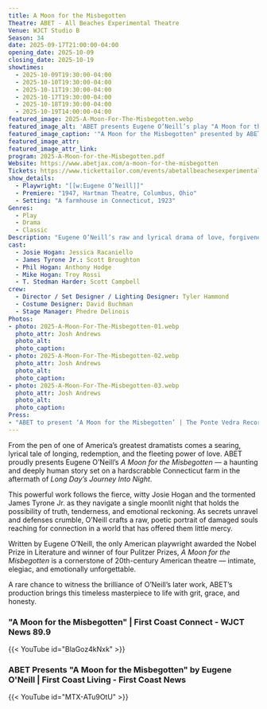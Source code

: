 ```yaml
---
title: A Moon for the Misbegotten
Theatre: ABET - All Beaches Experimental Theatre
Venue: WJCT Studio B
Season: 34
date: 2025-09-17T21:00:00-04:00
opening_date: 2025-10-09
closing_date: 2025-10-19
showtimes:
  - 2025-10-09T19:30:00-04:00
  - 2025-10-10T19:30:00-04:00
  - 2025-10-11T19:30:00-04:00
  - 2025-10-17T19:30:00-04:00
  - 2025-10-18T19:30:00-04:00
  - 2025-10-19T14:00:00-04:00
featured_image: 2025-A-Moon-For-The-Misbegotten.webp
featured_image_alt: 'ABET presents Eugene O’Neill’s play "A Moon for the Misbegotten" at WJCT Studio B'
featured_image_caption: '"A Moon for the Misbegotten" presented by ABET at WJCT Studio B'
featured_image_attr: 
featured_image_attr_link: 
program: 2025-A-Moon-for-the-Misbegotten.pdf
Website: https://www.abetjax.com/a-moon-for-the-misbegotten
Tickets: https://www.tickettailor.com/events/abetallbeachesexperimentaltheatre/1788622
show_details: 
  - Playwright: "[[w:Eugene O’Neill]]"
  - Premiere: "1947, Hartman Theatre, Columbus, Ohio"
  - Setting: "A farmhouse in Connecticut, 1923"
Genres:
  - Play
  - Drama
  - Classic
Description: "Eugene O’Neill’s raw and lyrical drama of love, forgiveness, and redemption under the moonlight on a Connecticut farm."
cast:
  - Josie Hogan: Jessica Racaniello
  - James Tyrone Jr.: Scott Broughton
  - Phil Hogan: Anthony Hodge
  - Mike Hogan: Troy Rossi
  - T. Stedman Harder: Scott Campbell
crew:
  - Director / Set Designer / Lighting Designer: Tyler Hammond
  - Costume Designer: David Buchman
  - Stage Manager: Phedre Delinois
Photos:
- photo: 2025-A-Moon-For-The-Misbegotten-01.webp
  photo_attr: Josh Andrews
  photo_alt: 
  photo_caption:
- photo: 2025-A-Moon-For-The-Misbegotten-02.webp
  photo_attr: Josh Andrews
  photo_alt: 
  photo_caption:
- photo: 2025-A-Moon-For-The-Misbegotten-03.webp
  photo_attr: Josh Andrews
  photo_alt: 
  photo_caption: 
Press:
- "ABET to present ‘A Moon for the Misbegotten’ | The Ponte Vedra Recorder": https://www.pontevedrarecorder.com/stories/abet-to-present-a-moon-for-the-misbegotten,146670
---
```

From the pen of one of America’s greatest dramatists comes a searing, lyrical tale of longing, redemption, and the fleeting power of love. ABET proudly presents Eugene O’Neill’s *A Moon for the Misbegotten* — a haunting and deeply human story set on a hardscrabble Connecticut farm in the aftermath of *Long Day’s Journey Into Night*.

This powerful work follows the fierce, witty Josie Hogan and the tormented James Tyrone Jr. as they navigate a single moonlit night that holds the possibility of truth, tenderness, and emotional reckoning. As secrets unravel and defenses crumble, O’Neill crafts a raw, poetic portrait of damaged souls reaching for connection in a world that has offered them little mercy.

Written by Eugene O’Neill, the only American playwright awarded the Nobel Prize in Literature and winner of four Pulitzer Prizes, *A Moon for the Misbegotten* is a cornerstone of 20th-century American theatre — intimate, elegiac, and emotionally unforgettable.

A rare chance to witness the brilliance of O’Neill’s later work, ABET’s production brings this timeless masterpiece to life with grit, grace, and honesty.

### "A Moon for the Misbegotten" | First Coast Connect - WJCT News 89.9

{{< YouTube id="BlaGoz4kNxk" >}}

### ABET Presents "A Moon for the Misbegotten" by Eugene O'Neill | First Coast Living - First Coast News

{{< YouTube id="MTX-ATu9OtU" >}}